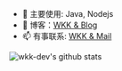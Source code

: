 - 🔭 主要使用: Java, Nodejs
- 🌱 博客：[WKK & Blog](https://blog.wkk-dev.top)
- 📫 有事联系: [WKK & Mail](mailto:wkk@wkk-dev.top)

![wkk-dev's github stats](https://github-readme-stats.vercel.app/api?username=wkk-dev&show_icons=true)
